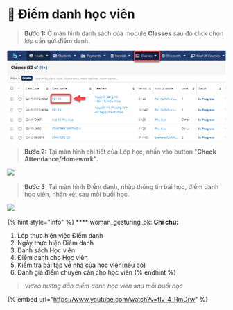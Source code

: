 # 🙍 Điểm danh học viên

> **Bước 1:** Ở màn hình danh sách của module **Classes** sau đó click chọn lớp cần gửi điểm danh.

![](../.gitbook/assets/Điemanh1.png)

> **Bước 2:** Tại màn hình chi tiết của Lớp học, nhấn vào button "**Check Attendance/Homework".**

![](../.gitbook/assets/điemanh1.jpg)

> **Bước 3:** Tại màn hình Điểm danh, nhập thông tin bài học, điểm danh học viên, nhận xét sau mỗi buổi học.

![](../.gitbook/assets/điemanh.jpg)

{% hint style="info" %}
****:woman\_gesturing\_ok: **Ghi chú:**

1. Lớp thực hiện việc Điểm danh
2. Ngày thực hiện Điểm danh
3. Danh sách Học viên
4. Điểm danh cho Học viên
5. Kiểm tra bài tập về nhà của học viên(nếu có)
6. Đánh giá điểm chuyên cần cho học viên
{% endhint %}

> _Video hướng dẫn điểm danh học viên sau mỗi buổi học_

{% embed url="https://www.youtube.com/watch?v=flv-4_RmDrw" %}
